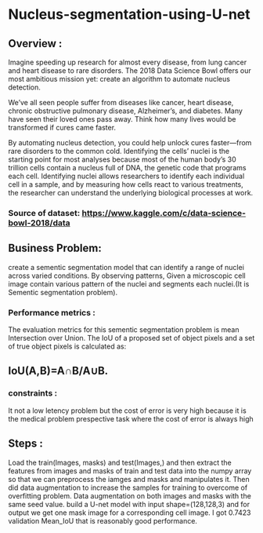 # Nucleus-segmentation-using-U-net

## Overview :
Imagine speeding up research for almost every disease, from lung cancer and heart disease to rare disorders. The 2018 Data Science Bowl offers our most ambitious mission yet: create an algorithm to automate nucleus detection.

We’ve all seen people suffer from diseases like cancer, heart disease, chronic obstructive pulmonary disease, Alzheimer’s, and diabetes. Many have seen their loved ones pass away. Think how many lives would be transformed if cures came faster.

By automating nucleus detection, you could help unlock cures faster—from rare disorders to the common cold.
Identifying the cells’ nuclei is the starting point for most analyses because most of the human body’s 30 trillion cells contain a nucleus full of DNA, the genetic code that programs each cell. Identifying nuclei allows researchers to identify each individual cell in a sample, and by measuring how cells react to various treatments, the researcher can understand the underlying biological processes at work.
### Source of dataset: https://www.kaggle.com/c/data-science-bowl-2018/data
## Business Problem: 
   create a sementic segmentation model that can identify a range of nuclei across varied conditions. By observing patterns, Given a microscopic cell image contain various pattern of the nuclei and segments each nuclei.(It is Sementic segmentation problem).
### Performance metrics :
  The evaluation metrics for this sementic segmentation problem is mean Intersection over Union. The IoU of a proposed set of object pixels and a set of true object pixels is calculated as:
  ##                     IoU(A,B)=A∩B/A∪B.
  ### constraints :
   It not a low letency problem but the cost of error is very high because it is the medical problem prespective task where the cost of error is always high
   
 ## Steps :
 Load the train(Images, masks) and test(Images,) and then extract the features from images and masks of train and test data into the numpy array so that we can preprocess the iamges and masks and manipulates it.
 Then did data augmentation to increase the samples for training to overcome of overfitting problem. Data augmentation on both images and masks with the same seed value.
 build a U-net model with input shape=(128,128,3) and for output we get one mask image for a corresponding cell image.
 I got 0.7423 validation Mean_IoU that is reasonably good performance.
  
